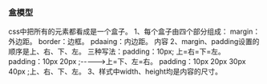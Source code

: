 ### 盒模型

css中把所有的元素都看成是一个盒子。
1、每个盒子由四个部分组成：
margin：外边距。
border：边框。
pdaaing：内边距。
内容
2、margin、padding设置的顺序是上、右、下、左。
三种写法：padding：10px; 上=右=下=左。
padding：10px 20px ;----->上=下、左=右。
padding：10px 20px 30px 40px ;上、右、下、左。
3、样式中width、height均是内容的尺寸。

